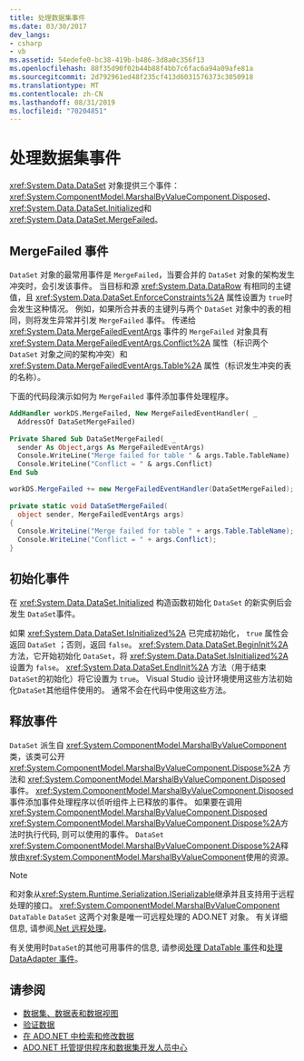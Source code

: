 ```yaml
---
title: 处理数据集事件
ms.date: 03/30/2017
dev_langs:
- csharp
- vb
ms.assetid: 54edefe0-bc38-419b-b486-3d8a0c356f13
ms.openlocfilehash: 88f35d90f02b44b88f4bb7c6fac6a94a09afe81a
ms.sourcegitcommit: 2d792961ed48f235cf413d6031576373c3050918
ms.translationtype: MT
ms.contentlocale: zh-CN
ms.lasthandoff: 08/31/2019
ms.locfileid: "70204851"
---
```

# <a name="handling-dataset-events"></a>处理数据集事件
<xref:System.Data.DataSet> 对象提供三个事件： <xref:System.ComponentModel.MarshalByValueComponent.Disposed>、 <xref:System.Data.DataSet.Initialized>和 <xref:System.Data.DataSet.MergeFailed>。  
  
## <a name="the-mergefailed-event"></a>MergeFailed 事件  
 `DataSet` 对象的最常用事件是 `MergeFailed`，当要合并的 `DataSet` 对象的架构发生冲突时，会引发该事件。 当目标和源 <xref:System.Data.DataRow> 有相同的主键值，且 <xref:System.Data.DataSet.EnforceConstraints%2A> 属性设置为 `true`时会发生这种情况。 例如，如果所合并表的主键列与两个 `DataSet` 对象中的表的相同，则将发生异常并引发 `MergeFailed` 事件。 传递给 <xref:System.Data.MergeFailedEventArgs> 事件的 `MergeFailed` 对象具有 <xref:System.Data.MergeFailedEventArgs.Conflict%2A> 属性（标识两个 `DataSet` 对象之间的架构冲突）和 <xref:System.Data.MergeFailedEventArgs.Table%2A> 属性（标识发生冲突的表的名称）。  
  
 下面的代码段演示如何为 `MergeFailed` 事件添加事件处理程序。  
  
```vb  
AddHandler workDS.MergeFailed, New MergeFailedEventHandler( _  
  AddressOf DataSetMergeFailed)  
  
Private Shared Sub DataSetMergeFailed(  _  
  sender As Object,args As MergeFailedEventArgs)  
  Console.WriteLine("Merge failed for table " & args.Table.TableName)  
  Console.WriteLine("Conflict = " & args.Conflict)  
End Sub  
```  
  
```csharp  
workDS.MergeFailed += new MergeFailedEventHandler(DataSetMergeFailed);  
  
private static void DataSetMergeFailed(  
  object sender, MergeFailedEventArgs args)  
{  
  Console.WriteLine("Merge failed for table " + args.Table.TableName);  
  Console.WriteLine("Conflict = " + args.Conflict);  
}  
```  
  
## <a name="the-initialized-event"></a>初始化事件  
 在 <xref:System.Data.DataSet.Initialized> 构造函数初始化 `DataSet` 的新实例后会发生 `DataSet`事件。  
  
 如果 <xref:System.Data.DataSet.IsInitialized%2A> 已完成初始化， `true` 属性会返回 `DataSet` ；否则，返回 `false`。 <xref:System.Data.DataSet.BeginInit%2A> 方法，它开始初始化 `DataSet`，将 <xref:System.Data.DataSet.IsInitialized%2A> 设置为 `false`。 <xref:System.Data.DataSet.EndInit%2A> 方法（用于结束 `DataSet`的初始化）将它设置为 `true`。 Visual Studio 设计环境使用这些方法初始化`DataSet`其他组件使用的。 通常不会在代码中使用这些方法。  
  
## <a name="the-disposed-event"></a>释放事件  
 `DataSet` 派生自 <xref:System.ComponentModel.MarshalByValueComponent> 类，该类可公开 <xref:System.ComponentModel.MarshalByValueComponent.Dispose%2A> 方法和 <xref:System.ComponentModel.MarshalByValueComponent.Disposed> 事件。 <xref:System.ComponentModel.MarshalByValueComponent.Disposed>事件添加事件处理程序以侦听组件上已释放的事件。 如果要在调用<xref:System.ComponentModel.MarshalByValueComponent.Disposed> <xref:System.ComponentModel.MarshalByValueComponent.Dispose%2A>方法时执行代码, 则可以使用的事件。 `DataSet` <xref:System.ComponentModel.MarshalByValueComponent.Dispose%2A>释放由<xref:System.ComponentModel.MarshalByValueComponent>使用的资源。  
  
> [!NOTE]
> 和对象从<xref:System.Runtime.Serialization.ISerializable>继承并且支持用于远程处理的接口。 <xref:System.ComponentModel.MarshalByValueComponent> `DataTable` `DataSet` 这两个对象是唯一可远程处理的 ADO.NET 对象。 有关详细信息, 请参阅[.Net 远程处理](https://docs.microsoft.com/previous-versions/dotnet/netframework-4.0/72x4h507(v=vs.100))。  
  
 有关使用时`DataSet`的其他可用事件的信息, 请参阅[处理 DataTable 事件](handling-datatable-events.md)和[处理 DataAdapter 事件](../handling-dataadapter-events.md)。  
  
## <a name="see-also"></a>请参阅

- [数据集、数据表和数据视图](index.md)
- [验证数据](https://docs.microsoft.com/previous-versions/visualstudio/visual-studio-2013/t3b36awf(v=vs.120))
- [在 ADO.NET 中检索和修改数据](../retrieving-and-modifying-data.md)
- [ADO.NET 托管提供程序和数据集开发人员中心](https://go.microsoft.com/fwlink/?LinkId=217917)
